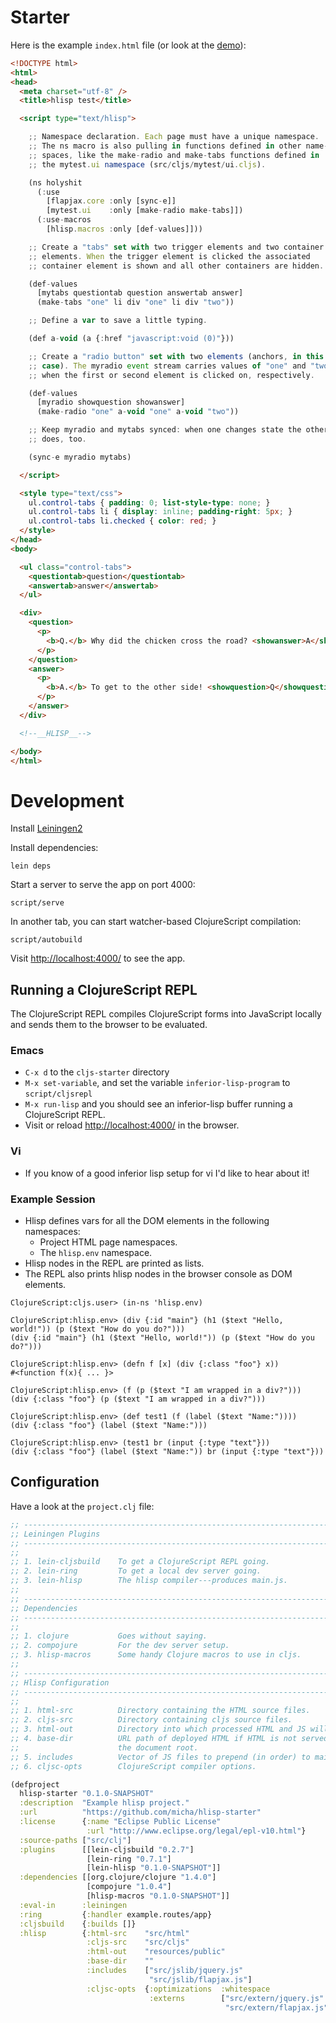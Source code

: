 # Starter

Here is the example `index.html` file (or look at the [demo](http://micha.github.com/hlisp-starter/)):

```html
<!DOCTYPE html>
<html>
<head>
  <meta charset="utf-8" />
  <title>hlisp test</title>

  <script type="text/hlisp">

    ;; Namespace declaration. Each page must have a unique namespace.
    ;; The ns macro is also pulling in functions defined in other name-
    ;; spaces, like the make-radio and make-tabs functions defined in
    ;; the mytest.ui namespace (src/cljs/mytest/ui.cljs).

    (ns holyshit
      (:use
        [flapjax.core :only [sync-e]]
        [mytest.ui    :only [make-radio make-tabs]])
      (:use-macros
        [hlisp.macros :only [def-values]]))

    ;; Create a "tabs" set with two trigger elements and two container
    ;; elements. When the trigger element is clicked the associated
    ;; container element is shown and all other containers are hidden.

    (def-values
      [mytabs questiontab question answertab answer]
      (make-tabs "one" li div "one" li div "two"))

    ;; Define a var to save a little typing.

    (def a-void (a {:href "javascript:void (0)"}))

    ;; Create a "radio button" set with two elements (anchors, in this
    ;; case). The myradio event stream carries values of "one" and "two"
    ;; when the first or second element is clicked on, respectively.

    (def-values
      [myradio showquestion showanswer]
      (make-radio "one" a-void "one" a-void "two"))

    ;; Keep myradio and mytabs synced: when one changes state the other
    ;; does, too.

    (sync-e myradio mytabs)

  </script>

  <style type="text/css">
    ul.control-tabs { padding: 0; list-style-type: none; }
    ul.control-tabs li { display: inline; padding-right: 5px; }
    ul.control-tabs li.checked { color: red; }
  </style>
</head>
<body>

  <ul class="control-tabs">
    <questiontab>question</questiontab>
    <answertab>answer</answertab>
  </ul>

  <div>
    <question>
      <p>
        <b>Q.</b> Why did the chicken cross the road? <showanswer>A</showanswer>
      </p>
    </question>
    <answer>
      <p>
        <b>A.</b> To get to the other side! <showquestion>Q</showquestion>
      </p>
    </answer>
  </div>

  <!--__HLISP__-->

</body>
</html>
```

# Development

Install [Leiningen2](https://github.com/technomancy/leiningen)

Install dependencies:

    lein deps

Start a server to serve the app on port 4000:

    script/serve

In another tab, you can start watcher-based ClojureScript compilation:

    script/autobuild

Visit [http://localhost:4000/](http://localhost:4000/) to see the app.

## Running a ClojureScript REPL

The ClojureScript REPL compiles ClojureScript forms into JavaScript locally
and sends them to the browser to be evaluated.

### Emacs

* `C-x d` to the `cljs-starter` directory
* `M-x set-variable`, and set the variable `inferior-lisp-program` to
  `script/cljsrepl`
* `M-x run-lisp` and you should see an inferior-lisp buffer running a
  ClojureScript REPL.
* Visit or reload [http://localhost:4000/](http://localhost:4000/) in
  the browser.

### Vi

* If you know of a good inferior lisp setup for vi I'd like to hear about it!

### Example Session

* Hlisp defines vars for all the DOM elements in the following namespaces:
  * Project HTML page namespaces.
  * The `hlisp.env` namespace.
* Hlisp nodes in the REPL are printed as lists.
* The REPL also prints hlisp nodes in the browser console as DOM elements.

```
ClojureScript:cljs.user> (in-ns 'hlisp.env)

ClojureScript:hlisp.env> (div {:id "main"} (h1 ($text "Hello, world!")) (p ($text "How do you do?")))
(div {:id "main"} (h1 ($text "Hello, world!")) (p ($text "How do you do?")))

ClojureScript:hlisp.env> (defn f [x] (div {:class "foo"} x))
#<function f(x){ ... }>

ClojureScript:hlisp.env> (f (p ($text "I am wrapped in a div?")))
(div {:class "foo"} (p ($text "I am wrapped in a div?")))

ClojureScript:hlisp.env> (def test1 (f (label ($text "Name:"))))
(div {:class "foo"} (label ($text "Name:")))

ClojureScript:hlisp.env> (test1 br (input {:type "text"}))
(div {:class "foo"} (label ($text "Name:")) br (input {:type "text"}))
```

## Configuration

Have a look at the `project.clj` file:

```clj
;; ---------------------------------------------------------------------------
;; Leiningen Plugins
;; ---------------------------------------------------------------------------
;;
;; 1. lein-cljsbuild    To get a ClojureScript REPL going.
;; 2. lein-ring         To get a local dev server going.
;; 3. lein-hlisp        The hlisp compiler---produces main.js.
;; 
;; ---------------------------------------------------------------------------
;; Dependencies
;; ---------------------------------------------------------------------------
;;
;; 1. clojure           Goes without saying.
;; 2. compojure         For the dev server setup.
;; 3. hlisp-macros      Some handy Clojure macros to use in cljs.
;;
;; ---------------------------------------------------------------------------
;; Hlisp Configuration
;; ---------------------------------------------------------------------------
;;
;; 1. html-src          Directory containing the HTML source files.
;; 2. cljs-src          Directory containing cljs source files.
;; 3. html-out          Directory into which processed HTML and JS will go.
;; 4. base-dir          URL path of deployed HTML if HTML is not served from 
;;                      the document root.
;; 5. includes          Vector of JS files to prepend (in order) to main.js.
;; 6. cljsc-opts        ClojureScript compiler options.

(defproject
  hlisp-starter "0.1.0-SNAPSHOT"
  :description  "Example hlisp project."
  :url          "https://github.com/micha/hlisp-starter"
  :license      {:name "Eclipse Public License"
                 :url "http://www.eclipse.org/legal/epl-v10.html"}
  :source-paths ["src/clj"]
  :plugins      [[lein-cljsbuild "0.2.7"]
                 [lein-ring "0.7.1"]
                 [lein-hlisp "0.1.0-SNAPSHOT"]]
  :dependencies [[org.clojure/clojure "1.4.0"]
                 [compojure "1.0.4"] 
                 [hlisp-macros "0.1.0-SNAPSHOT"]]
  :eval-in      :leiningen
  :ring         {:handler example.routes/app}
  :cljsbuild    {:builds []}
  :hlisp        {:html-src    "src/html"
                 :cljs-src    "src/cljs"
                 :html-out    "resources/public"
                 :base-dir    ""
                 :includes    ["src/jslib/jquery.js"
                               "src/jslib/flapjax.js"]
                 :cljsc-opts  {:optimizations  :whitespace
                               :externs        ["src/extern/jquery.js"
                                                "src/extern/flapjax.js"]}})
```



